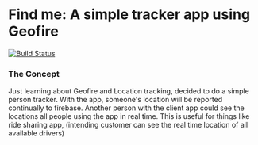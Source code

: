 Find me: A simple tracker app using Geofire
===========================================

[![Build Status](https://app.bitrise.io/app/98b9dd67c4d58068/status.svg?token=wWPs2R5K9XToh08TQSxxLA)](https://app.bitrise.io/app/98b9dd67c4d58068)

### The Concept

Just learning about Geofire and Location tracking, decided to do a simple person tracker. With the app, someone's location will be
reported continually to firebase. Another person with the client app could see the locations all people using the app in real time.
This is useful for things like ride sharing app, (intending customer can see the real time location of all available drivers)

 